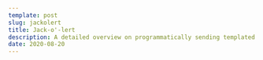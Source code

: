 ```yaml
---
template: post
slug: jackolert
title: Jack-o'-lert
description: A detailed overview on programmatically sending templated emails with Python and Jinja2. Bonk
date: 2020-08-20
---
```

